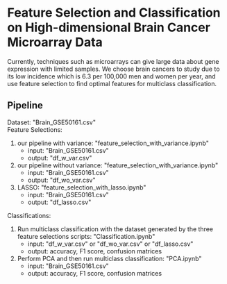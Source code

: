 # Feature Selection and Classification on High-dimensional Brain Cancer Microarray Data

Currently, techniques such as microarrays can give large data about gene expression with limited samples. We choose brain cancers to study due to its low incidence which is  6.3 per 100,000 men and women per year, and use feature selection to find optimal features for multiclass classification.


## Pipeline

Dataset: "Brain_GSE50161.csv" \
Feature Selections: 
1. our pipeline with variance: "feature_selection_with_variance.ipynb"
    - input: "Brain_GSE50161.csv"
    - output: "df_w_var.csv"
2. our pipeline without variance:
"feature_selection_with_variance.ipynb"
    - input: "Brain_GSE50161.csv"
    - output: "df_wo_var.csv"
3. LASSO: "feature_selection_with_lasso.ipynb"
    - input: "Brain_GSE50161.csv"
    - output: "df_lasso.csv"


Classifications: 
1. Run multiclass classification with the dataset generated by the three feature selections scripts: "Classification.ipynb" 
    - input: "df_w_var.csv" or "df_wo_var.csv" or "df_lasso.csv"
    - output: accuracy, F1 score, confusion matrices
2. Perform PCA and then run multiclass classification: "PCA.ipynb"
    - input: "Brain_GSE50161.csv"
    - output: accuracy, F1 score, confusion matrices
